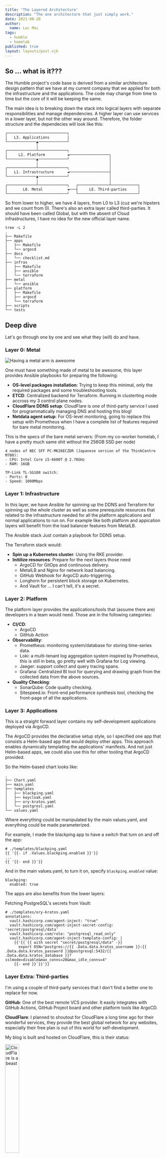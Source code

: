 ```yaml
---
title: 'The Layered Architecture'
description: "The one architecture that just simply work."
date: 2021-08-28
author:
  name: Loc Mai
tags:
  - humble
  - homelab
published: true
layout: layouts/post.njk
---
```


## So ... what is it???

The Humble project's code base is derived from a similar architecture design pattern that we have at my current company that we applied for both the infrastructure and the applications. The code may change from time to time but the core of it will be keeping the same.   

The main idea is to breaking down the stack into logical layers with separate responsibilities and manage dependencies. A higher layer can use services in a lower layer, but not the other way around. Therefore, the folder structure and the dependecies will look like this:

``` yaml/
┌───────────────────────────┐
│   L3. Applications        |
└─────────────▲─────────────┘                  
              │                                
┌─────────────┴─────────────┐                  
│     L2. Platform          ◄──────────────────┐
└─────────────▲─────────────┘                  │
              │                                │
┌─────────────┴─────────────┐                  │
│   L1. Infrastructure      ◄──────────────────┤
└─────────────▲─────────────┘                  │
              │                                │
┌─────────────┴─────────────┐   ┌──────────────┴────────────┐
│       L0. Metal           ◄───┤     LE. Third-parties     │ 
└───────────────────────────┘   └───────────────────────────┘
```

So from lower to higher, we have 4 layers, from L0 to L3 (cuz we're hipsters and we count from 0). There's also an extra layer called third-parties. It should have been called Global, but with the absent of Cloud infrastructures, I have no idea for the new official layer name.

``` yaml/
tree -L 2
.
├── Makefile
├── apps
│   ├── Makefile
│   └── argocd
├── docs
│   └── checklist.md
├── infras
│   ├── Makefile
│   ├── ansible
│   └── terraform
├── metal
│   └── ansible
├── platform
│   ├── Makefile
│   ├── argocd
│   └── terraform
├── scripts
└── tests
```

## Deep dive

Let's go through one by one and see what they (will) do and have.

### Layer 0: Metal

![Having a metal arm is awesome](https://imagedelivery.net/34xh1sPWPAwO1lv63pW2Eg/f7110adb-b689-4ed8-940c-2be4a046b600/public)

One must have something made of metal to be awesome, this layer provides Ansible playbooks for preparing the following:

- **OS-level packages installation**: Trying to keep this minimal, only the required packages and some troubleshooting tools. 
- **ETCD**: Centralized backend for Terraform. Running in clusterting mode accross my 3 control plane nodes.
- **CloudFlare DDNS setup**: CloudFlare is one of third-party service I used for programmatically managing DNS and hosting this blog!
- **Netdata agent setup**: For OS-level monitoring, going to replace this setup with Prometheus when I have a complete list of features required for bare metal monitoring.

This is the specs of the bare metal servers: (From my co-worker homelab, I have a pretty much same shit without the 256GB SSD per node)

``` yaml/
4 nodes of NEC SFF PC-MK26ECZDR (Japanese version of the ThinkCentre M700):
- CPU: Intel Core i5-6600T @ 2.70GHz
- RAM: 16GB

TP-Link TL-SG108 switch:
- Ports: 8
- Speed: 1000Mbps
```

### Layer 1: Infrastructure

In this layer, we have Ansible for spinning up the DDNS and Terraform for spinning up the whole cluster as well as some prerequisite resources that related to the infrastructure needed for all the platform applications and normal applications to run on. For example like both platform and appication layers will benefit from the load balancer features from MetalLB.

The Ansible stack Just contain a playbook for DDNS setup.

The Terraform stack would:

- **Spin up a Kubernetes cluster**: Using the RKE provider. 
- **Initilize resources**: Prepare for the next layers those need 
  - ArgoCD for GitOps and continuous delivery.
  - MetalLB and Nginx for network load balancing.
  - GitHub Webhook for ArgoCD auto-triggering.
  - Longhorn for persistent block storage on Kubernetes.
  - And Vault for ... I can't tell, it's a secret.

### Layer 2: Platform

The platform layer provides the applications/tools that (assume there are) developers in a team would need. Those are in the following categories:

- **CI/CD**: 
  - ArgoCD
  - GitHub Action
- **Observability**:
  - Prometheus: monitoring system/database for storing time-series data.
  - Loki: a multi-tenant log aggregation system inspired by Prometheus, this is still in beta, go pretty well with Grafana for Log viewing.
  - Jaeger: support collect and query tracing spans.
  - Grafana: Centralized BI tool for querying and drawing graph from the collected data from the above sources.
- **Quality Checking**:
  - SonarQube: Code quality checking.
  - Sitespeed.io: Front-end performance synthesis tool, checking the front-page of all the applications.

### Layer 3: Applications

This is a straight forward layer contains my self-development applications deployed via ArgoCD.

The ArgoCD provides the declarative setup style, so I specified one app that consists a Helm-based app that would deploy other apps. This approach enables dynamically templating the applications' manifests. And not just Helm-based apps, we could also use this for other tooling that ArgoCD provided.

So the Helm-based chart looks like:

``` yaml/
.
├── Chart.yaml
├── main.yaml
├── templates
│   ├── blackping.yaml
│   ├── keycloak.yaml
│   ├── ory-kratos.yaml
│   └── postgresl.yaml
└── values.yaml
```

Where everything could be manipulated by the main values.yaml, and everything could be made parameterized.

For example, I made the blackping app to have a switch that turn on and off the app:

``` yaml/
# ./templates/blackping.yaml
{{ '{{- if .Values.blackping.enabled }}'}}
...
{{ '{{- end }}'}}
```

And in the main values.yaml, to turn it on, specify `blackping.enabled` value:

``` yaml/
blackping:
  enabled: true
```

The apps are also benefits from the lower layers:

Fetching PostgreSQL's secrets from Vault:

``` yaml/
# ./templates/ory-kratos.yaml
annotations:
  vault.hashicorp.com/agent-inject: "true"
  vault.hashicorp.com/agent-inject-secret-config: 'secret/postgresql/data'
  vault.hashicorp.com/role: "postgresql_read_only"
  vault.hashicorp.com/agent-inject-template-config: |
    {{'{{`{{ with secret "secret/postgresql/data" -}}
      export DSN="postgres://{{ .Data.data.kratos_username }}:{{ .Data.data.kratos_password }}@postgresql:5432/{{ .Data.data.kratos_database }}?sslmode=disable&max_conns=20&max_idle_conns=4"
    {{- end }}`}}'}}
```

### Layer Extra: Third-parties

I'm using a couple of third-party services that I don't find a better one to replace for now.

**GitHub**: One of the best remote VCS provider. It easily integrates with GitHub Actions, GitHub Project board and other platform tools like ArgoCD.

**CloudFlare**: I planned to shoutout for CloudFlare a long time ago for their wonderful services, they provide the best global network for any websites, especially their free plan is out of this world for self-development. 

My blog is built and hosted on CloudFlare, this is their status:

<img alt="CloudFlare is a beast" src="https://imagedelivery.net/34xh1sPWPAwO1lv63pW2Eg/9b5b6e81-ac28-48fb-1ca2-40c941364100/public" width="30%" height="30%">

The blog page above (picture captured on Sept 29th) is also surviving one big outage from Fastly this year that took down several big services like GitHub, StackOverflow but not ... uh uh CloudFlare!

**Better Uptime**: Ermm ... they gave me the status page and the ping checking. I don't complain on that :)

**Bitwarden**: an open-source password manager. I learned that from my current work that I need at least one password manager. This comes with browser extension, mobile application, desktop and CLI applications.

## In the end

I hope this blog post could describe a bit about the Humble project's architecture design, why and how things were putting in there. I will go explain the details if needed. Until Then!
